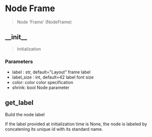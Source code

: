 
# Node Frame

> Node 'Frame' (NodeFrame)
  
  
  

## \_\_init\_\_

> Initialization

### Parameters

- label : str, default="Layout"
frame label
- label_size : int, default=42
label font size
- color: color
color specification
- shrink: bool
Node parameter




## get_label

Build the node label

If the label provided at initialization time is None, the node is labeled by concatening
its unique id with its standard name.


